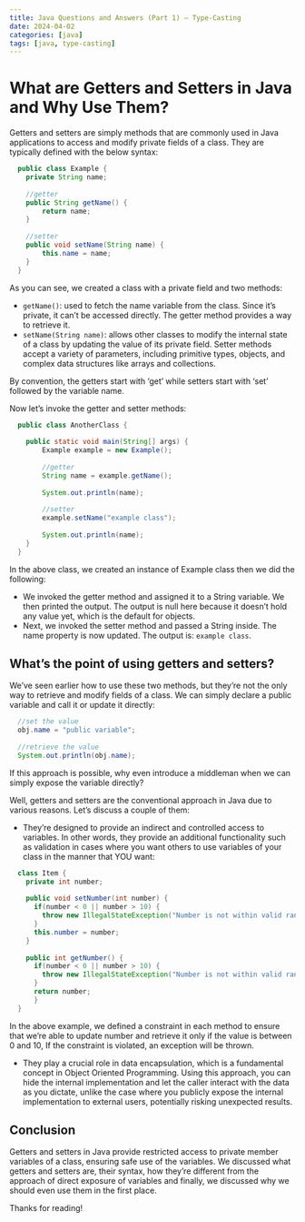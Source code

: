 ```yaml
---
title: Java Questions and Answers (Part 1) — Type-Casting
date: 2024-04-02
categories: [java]
tags: [java, type-casting]
---
```


# What are Getters and Setters in Java and Why Use Them?

Getters and setters are simply methods that are commonly used in Java applications to access and modify private fields of a class. They are typically defined with the below syntax:

```java
  public class Example {
    private String name;
    
    //getter
    public String getName() {
        return name;
    }
    
    //setter
    public void setName(String name) {
        this.name = name;
    }
  }
```

As you can see, we created a class with a private field and two methods:

- `getName()`: used to fetch the name variable from the class. Since it’s private, it can’t be accessed directly. The getter method provides a way to retrieve it.
- `setName(String name)`: allows other classes to modify the internal state of a class by updating the value of its private field. Setter methods accept a variety of parameters, including primitive types, objects, and complex data structures like arrays and collections.

By convention, the getters start with ‘get’ while setters start with ‘set’ followed by the variable name.

Now let’s invoke the getter and setter methods:

```java
  public class AnotherClass {
  
    public static void main(String[] args) {
        Example example = new Example();
    
        //getter
        String name = example.getName();
       
        System.out.println(name);
        
        //setter
        example.setName("example class");
       
        System.out.println(name);
    }
  }
```

In the above class, we created an instance of Example class then we did the following:

- We invoked the getter method and assigned it to a String variable. We then printed the output. The output is null here because it doesn’t hold any value yet, which is the default for objects.
- Next, we invoked the setter method and passed a String inside. The name property is now updated. The output is: `example class`.

## What’s the point of using getters and setters?
We’ve seen earlier how to use these two methods, but they’re not the only way to retrieve and modify fields of a class. We can simply declare a public variable and call it or update it directly:

```java
  //set the value
  obj.name = "public variable";
  
  //retrieve the value
  System.out.println(obj.name);
```

If this approach is possible, why even introduce a middleman when we can simply expose the variable directly?

Well, getters and setters are the conventional approach in Java due to various reasons. Let’s discuss a couple of them:

- They’re designed to provide an indirect and controlled access to variables. In other words, they provide an additional functionality such as validation in cases where you want others to use variables of your class in the manner that YOU want:

```java
  class Item {
    private int number;
    
    public void setNumber(int number) {
      if(number < 0 || number > 10) {
        throw new IllegalStateException("Number is not within valid range");
      }
      this.number = number;
    }
    
    public int getNumber() {
      if(number < 0 || number > 10) {
        throw new IllegalStateException("Number is not within valid range");
      }
      return number;
      }
  }
```

In the above example, we defined a constraint in each method to ensure that we’re able to update number and retrieve it only if the value is between 0 and 10, If the constraint is violated, an exception will be thrown.

- They play a crucial role in data encapsulation, which is a fundamental concept in Object Oriented Programming. Using this approach, you can hide the internal implementation and let the caller interact with the data as you dictate, unlike the case where you publicly expose the internal implementation to external users, potentially risking unexpected results.

## Conclusion
Getters and setters in Java provide restricted access to private member variables of a class, ensuring safe use of the variables. We discussed what getters and setters are, their syntax, how they’re different from the approach of direct exposure of variables and finally, we discussed why we should even use them in the first place.

Thanks for reading!


